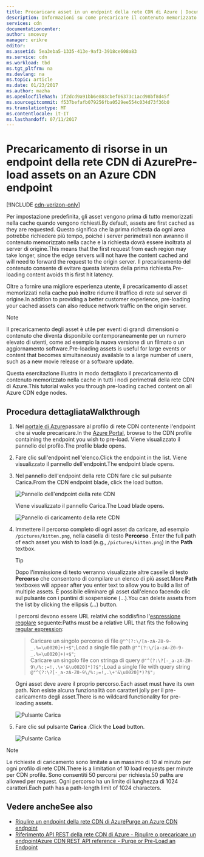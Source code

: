 ```yaml
---
title: Precaricare asset in un endpoint della rete CDN di Azure | Documentazione Microsoft
description: Informazioni su come precaricare il contenuto memorizzato nella cache in un endpoint della rete CDN di Azure.
services: cdn
documentationcenter: 
author: smcevoy
manager: erikre
editor: 
ms.assetid: 5ea3eba5-1335-413e-9af3-3918ce608a83
ms.service: cdn
ms.workload: tbd
ms.tgt_pltfrm: na
ms.devlang: na
ms.topic: article
ms.date: 01/23/2017
ms.author: mazha
ms.openlocfilehash: 1f2dcd9a91bb6e883cbef06373c1acd98bf8d45f
ms.sourcegitcommit: f537befafb079256fba0529ee554c034d73f36b0
ms.translationtype: MT
ms.contentlocale: it-IT
ms.lasthandoff: 07/11/2017
---
```

# <a name="pre-load-assets-on-an-azure-cdn-endpoint"></a><span data-ttu-id="73415-103">Precaricamento di risorse in un endpoint della rete CDN di Azure</span><span class="sxs-lookup"><span data-stu-id="73415-103">Pre-load assets on an Azure CDN endpoint</span></span>
[!INCLUDE [cdn-verizon-only](../../includes/cdn-verizon-only.md)]

<span data-ttu-id="73415-104">Per impostazione predefinita, gli asset vengono prima di tutto memorizzati nella cache quando vengono richiesti.</span><span class="sxs-lookup"><span data-stu-id="73415-104">By default, assets are first cached as they are requested.</span></span> <span data-ttu-id="73415-105">Questo significa che la prima richiesta da ogni area potrebbe richiedere più tempo, poiché i server perimetrali non avranno il contenuto memorizzato nella cache e la richiesta dovrà essere inoltrata al server di origine.</span><span class="sxs-lookup"><span data-stu-id="73415-105">This means that the first request from each region may take longer, since the edge servers will not have the content cached and will need to forward the request to the origin server.</span></span> <span data-ttu-id="73415-106">Il precaricamento del contenuto consente di evitare questa latenza della prima richiesta.</span><span class="sxs-lookup"><span data-stu-id="73415-106">Pre-loading content avoids this first hit latency.</span></span>

<span data-ttu-id="73415-107">Oltre a fornire una migliore esperienza utente, il precaricamento di asset memorizzati nella cache può inoltre ridurre il traffico di rete sul server di origine.</span><span class="sxs-lookup"><span data-stu-id="73415-107">In addition to providing a better customer experience, pre-loading your cached assets can also reduce network traffic on the origin server.</span></span>

> [!NOTE]
> <span data-ttu-id="73415-108">Il precaricamento degli asset è utile per eventi di grandi dimensioni o contenuto che diventa disponibile contemporaneamente per un numero elevato di utenti, come ad esempio la nuova versione di un filmato o un aggiornamento software.</span><span class="sxs-lookup"><span data-stu-id="73415-108">Pre-loading assets is useful for  large events or content that becomes simultaneously available to a large number of users, such as a new movie release or a software update.</span></span>
> 
> 

<span data-ttu-id="73415-109">Questa esercitazione illustra in modo dettagliato il precaricamento di contenuto memorizzato nella cache in tutti i nodi perimetrali della rete CDN di Azure.</span><span class="sxs-lookup"><span data-stu-id="73415-109">This tutorial walks you through pre-loading cached content on all Azure CDN edge nodes.</span></span>

## <a name="walkthrough"></a><span data-ttu-id="73415-110">Procedura dettagliata</span><span class="sxs-lookup"><span data-stu-id="73415-110">Walkthrough</span></span>
1. <span data-ttu-id="73415-111">Nel [portale di Azure](https://portal.azure.com)passare al profilo di rete CDN contenente l'endpoint che si vuole precaricare.</span><span class="sxs-lookup"><span data-stu-id="73415-111">In the [Azure Portal](https://portal.azure.com), browse to the CDN profile containing the endpoint you wish to pre-load.</span></span>  <span data-ttu-id="73415-112">Viene visualizzato il pannello del profilo.</span><span class="sxs-lookup"><span data-stu-id="73415-112">The profile blade opens.</span></span>
2. <span data-ttu-id="73415-113">Fare clic sull'endpoint nell'elenco.</span><span class="sxs-lookup"><span data-stu-id="73415-113">Click the endpoint in the list.</span></span>  <span data-ttu-id="73415-114">Viene visualizzato il pannello dell'endpoint.</span><span class="sxs-lookup"><span data-stu-id="73415-114">The endpoint blade opens.</span></span>
3. <span data-ttu-id="73415-115">Nel pannello dell'endpoint della rete CDN fare clic sul pulsante Carica.</span><span class="sxs-lookup"><span data-stu-id="73415-115">From the CDN endpoint blade, click the load button.</span></span>
   
    ![Pannello dell'endpoint della rete CDN](./media/cdn-preload-endpoint/cdn-endpoint-blade.png)
   
    <span data-ttu-id="73415-117">Viene visualizzato il pannello Carica.</span><span class="sxs-lookup"><span data-stu-id="73415-117">The Load blade opens.</span></span>
   
    ![Pannello di caricamento della rete CDN](./media/cdn-preload-endpoint/cdn-load-blade.png)
4. <span data-ttu-id="73415-119">Immettere il percorso completo di ogni asset da caricare, ad esempio `/pictures/kitten.png`, nella casella di testo **Percorso** .</span><span class="sxs-lookup"><span data-stu-id="73415-119">Enter the full path of each asset you wish to load (e.g., `/pictures/kitten.png`) in the **Path** textbox.</span></span>
   
   > [!TIP]
   > <span data-ttu-id="73415-120">Dopo l'immissione di testo verranno visualizzate altre caselle di testo **Percorso** che consentono di compilare un elenco di più asset.</span><span class="sxs-lookup"><span data-stu-id="73415-120">More **Path** textboxes will appear after you enter text to allow you to build a list of multiple assets.</span></span>  <span data-ttu-id="73415-121">È possibile eliminare gli asset dall'elenco facendo clic sul pulsante con i puntini di sospensione (...).</span><span class="sxs-lookup"><span data-stu-id="73415-121">You can delete assets from the list by clicking the ellipsis (...) button.</span></span>
   > 
   > <span data-ttu-id="73415-122">I percorsi devono essere URL relativi che soddisfino l'[espressione regolare](https://msdn.microsoft.com/library/az24scfc.aspx) seguente:</span><span class="sxs-lookup"><span data-stu-id="73415-122">Paths must be a relative URL that fits the following [regular expression](https://msdn.microsoft.com/library/az24scfc.aspx):</span></span>  
   > ><span data-ttu-id="73415-123">Caricare un singolo percorso di file `@"^(?:\/[a-zA-Z0-9-_.%=\u0020]+)+$"`;</span><span class="sxs-lookup"><span data-stu-id="73415-123">Load a single file path `@"^(?:\/[a-zA-Z0-9-_.%=\u0020]+)+$"`;</span></span>  
   > ><span data-ttu-id="73415-124">Caricare un singolo file con stringa di query `@"^(?:\?[-_a-zA-Z0-9\/%:;=!,.\+'&\u0020]*)?$";`</span><span class="sxs-lookup"><span data-stu-id="73415-124">Load a single file with query string `@"^(?:\?[-_a-zA-Z0-9\/%:;=!,.\+'&\u0020]*)?$";`</span></span>  
   > 
   > <span data-ttu-id="73415-125">Ogni asset deve avere il proprio percorso.</span><span class="sxs-lookup"><span data-stu-id="73415-125">Each asset must have its own path.</span></span>  <span data-ttu-id="73415-126">Non esiste alcuna funzionalità con caratteri jolly per il pre-caricamento degli asset.</span><span class="sxs-lookup"><span data-stu-id="73415-126">There is no wildcard functionality for pre-loading assets.</span></span>
   > 
   > 
   
    ![Pulsante Carica](./media/cdn-preload-endpoint/cdn-load-paths.png)
5. <span data-ttu-id="73415-128">Fare clic sul pulsante **Carica** .</span><span class="sxs-lookup"><span data-stu-id="73415-128">Click the **Load** button.</span></span>
   
    ![Pulsante Carica](./media/cdn-preload-endpoint/cdn-load-button.png)

> [!NOTE]
> <span data-ttu-id="73415-130">Le richieste di caricamento sono limitate a un massimo di 10 al minuto per ogni profilo di rete CDN.</span><span class="sxs-lookup"><span data-stu-id="73415-130">There is a limitation of 10 load requests per minute per CDN profile.</span></span> <span data-ttu-id="73415-131">Sono consentiti 50 percorsi per richiesta.</span><span class="sxs-lookup"><span data-stu-id="73415-131">50 paths are allowed per request.</span></span> <span data-ttu-id="73415-132">Ogni percorso ha un limite di lunghezza di 1024 caratteri.</span><span class="sxs-lookup"><span data-stu-id="73415-132">Each path has a path-length limit of 1024 characters.</span></span>
> 
> 

## <a name="see-also"></a><span data-ttu-id="73415-133">Vedere anche</span><span class="sxs-lookup"><span data-stu-id="73415-133">See also</span></span>
* [<span data-ttu-id="73415-134">Ripulire un endpoint della rete CDN di Azure</span><span class="sxs-lookup"><span data-stu-id="73415-134">Purge an Azure CDN endpoint</span></span>](cdn-purge-endpoint.md)
* [<span data-ttu-id="73415-135">Riferimento API REST della rete CDN di Azure - Ripulire o precaricare un endpoint</span><span class="sxs-lookup"><span data-stu-id="73415-135">Azure CDN REST API reference - Purge or Pre-Load an Endpoint</span></span>](https://msdn.microsoft.com/library/mt634451.aspx)

